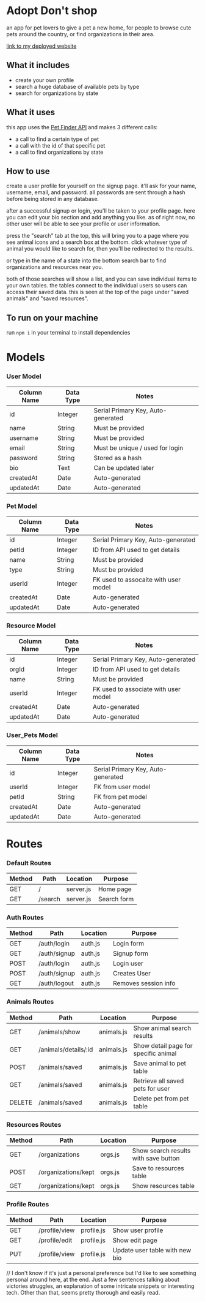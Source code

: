 # Adopt Don't shop

an app for pet lovers to give a pet a new home, for people to browse cute pets around the country, or find organizations in their area.

[link to my deployed website](https://han-adoption-app.herokuapp.com/)

## What it includes

* create your own profile
* search a huge database of available pets by type
* search for organizations by state

## What it uses

this app uses the [Pet Finder API](https://www.petfinder.com/developers/v2/docs) and makes 3 different calls:
* a call to find a certain type of pet
* a call with the id of that specific pet
* a call to find organizations by state

## How to use

create a user profile for yourself on the signup page. it'll ask for your name, username, email, and password.
all passwords are sent through a hash before being stored in any database.

after a successful signup or login, you'll be taken to your profile page. here you can edit your bio section and add 
anything you like. as of right now, no other user will be able to see your profile or user information.

press the "search" tab at the top, this will bring you to a page where you see animal icons and a search box at the bottom.
click whatever type of animal you would like to search for, then you'll be redirected to the results.

or type in the name of a state into the bottom search bar to find organizations and resources near you.

both of those searches will show a list, and you can save individual items to your own tables. the tables connect to the 
individual users so users can access their saved data. this is seen at the top of the page under 
"saved animals" and "saved resources".

## To run on your machine
run `npm i` in your terminal to install dependencies 


# Models

### User Model

| Column Name | Data Type | Notes |
| --------------- | ------------- | ------------------------------ |
| id | Integer | Serial Primary Key, Auto-generated |
| name | String | Must be provided |
| username | String | Must be provided |
| email | String | Must be unique / used for login |
| password | String | Stored as a hash |
| bio | Text | Can be updated later |
| createdAt | Date | Auto-generated |
| updatedAt | Date | Auto-generated |

### Pet Model

| Column Name | Data Type | Notes |
| --------------- | ------------- | ------------------------------ |
| id | Integer | Serial Primary Key, Auto-generated |
| petId | Integer | ID from API used to get details |
| name | String | Must be provided |
| type | String | Must be provided |
| userId | Integer | FK used to assocaite with user model |
| createdAt | Date | Auto-generated |
| updatedAt | Date | Auto-generated |

### Resource Model

| Column Name | Data Type | Notes |
| --------------- | ------------- | ------------------------------ |
| id | Integer | Serial Primary Key, Auto-generated |
| orgId | Integer | ID from API used to get details |
| name | String | Must be provided |
| userId | Integer | FK used to associate with user model |
| createdAt | Date | Auto-generated |
| updatedAt | Date | Auto-generated |

### User_Pets Model

| Column Name | Data Type | Notes |
| --------------- | ------------- | ------------------------------ |
| id | Integer | Serial Primary Key, Auto-generated |
| userId | Integer | FK from user model |
| petId | String | FK from pet model |
| createdAt | Date | Auto-generated |
| updatedAt | Date | Auto-generated |


# Routes

### Default Routes

| Method | Path | Location | Purpose |
| ------ | ---------------- | -------------- | ------------------- |
| GET | / | server.js | Home page |
| GET | /search | server.js | Search form |

### Auth Routes

| Method | Path | Location | Purpose |
| ------ | ---------------- | -------------- | ------------------- |
| GET | /auth/login | auth.js | Login form |
| GET | /auth/signup | auth.js | Signup form |
| POST | /auth/login | auth.js | Login user |
| POST | /auth/signup | auth.js | Creates User |
| GET | /auth/logout | auth.js | Removes session info |

### Animals Routes

| Method | Path | Location | Purpose |
| ------ | ---------------- | -------------- | ------------------- |
| GET | /animals/show | animals.js | Show animal search results |
| GET | /animals/details/:id | animals.js | Show detail page for specific animal |
| POST | /animals/saved | animals.js | Save animal to pet table |
| GET | /animals/saved | animals.js | Retrieve all saved pets for user |
| DELETE | /animals/saved | animals.js | Delete pet from pet table |

### Resources Routes

| Method | Path | Location | Purpose |
| ------ | ---------------- | -------------- | ------------------- |
| GET | /organizations | orgs.js | Show search results with save button |
| POST | /organizations/kept | orgs.js | Save to resources table |
| GET | /organizations/kept | orgs.js | Show resources table |

### Profile Routes

| Method | Path | Location | Purpose |
| ------ | ---------------- | -------------- | ------------------- |
| GET | /profile/view | profile.js | Show user profile |
| GET | /profile/edit | profile.js | Show edit page |
| PUT | /profile/view | profile.js | Update user table with new bio |


// I don't know if it's just a personal preference but I'd like to see something personal around here, at the end. Just a few sentences talking about victories struggles, an explanation of some intricate snippets or interesting tech.
Other than that, seems pretty thorough and easily read.


